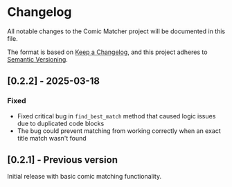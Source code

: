 # Changelog

All notable changes to the Comic Matcher project will be documented in this file.

The format is based on [Keep a Changelog](https://keepachangelog.com/en/1.0.0/),
and this project adheres to [Semantic Versioning](https://semver.org/spec/v2.0.0.html).

## [0.2.2] - 2025-03-18

### Fixed
- Fixed critical bug in `find_best_match` method that caused logic issues due to duplicated code blocks
- The bug could prevent matching from working correctly when an exact title match wasn't found

## [0.2.1] - Previous version

Initial release with basic comic matching functionality.
